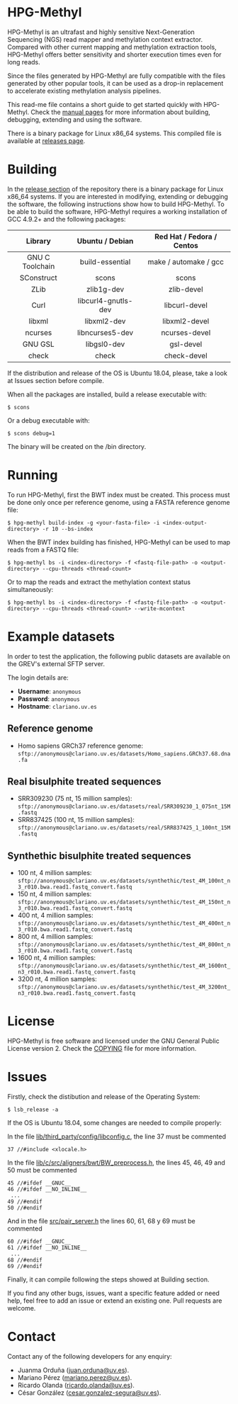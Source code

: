 
HPG-Methyl
==========

HPG-Methyl is an ultrafast and highly sensitive Next-Generation Sequencing (NGS) read mapper and methylation context extractor. Compared with other current mapping and methylation extraction tools, HPG-Methyl offers better sensitivity and shorter execution times even for long reads.

Since the files generated by HPG-Methyl are fully compatible with the files generated by other popular tools, it can be used as a drop-in replacement to accelerate existing methylation analysis pipelines.

This read-me file contains a short guide to get started quickly with HPG-Methyl. Check the [manual pages](/man) for more information about building, debugging, extending and using the software.

There is a binary package for Linux x86_64 systems. This compiled file is available at [releases page](../../releases).



# Building

In the [release section](../../releases) of the repository there is a binary package for Linux x86_64 systems. If you are interested in modifying, extending or debugging the software, the following instructions show how to build HPG-Methyl. To be able to build the software, HPG-Methyl requires a working installation of GCC 4.9.2+ and the following packages:

| Library | Ubuntu / Debian | Red Hat / Fedora / Centos |
|:-------:|:---------------:|:-------------------------:|
| GNU C Toolchain     | build-essential | make / automake / gcc |
| SConstruct    | scons      | scons                    |
| ZLib    | zlib1g-dev      | zlib-devel                |
| Curl    | libcurl4-gnutls-dev | libcurl-devel         |
| libxml  | libxml2-dev     | libxml2-devel             |
| ncurses | libncurses5-dev | ncurses-devel             |
| GNU GSL | libgsl0-dev     | gsl-devel                 |
| check   | check           | check-devel               |

If the distribution and release of the OS is Ubuntu 18.04, please, take a look at Issues section before compile.

When all the packages are installed, build a release executable with:

```
$ scons
```

Or a debug executable with:

```
$ scons debug=1
```

The binary will be created on the /bin directory.


# Running

To run HPG-Methyl, first the BWT index must be created. This process must be done only once per reference genome, using a FASTA reference genome file:

```
$ hpg-methyl build-index -g <your-fasta-file> -i <index-output-directory> -r 10 --bs-index
```

When the BWT index building has finished, HPG-Methyl can be used to map reads from a FASTQ file:

```
$ hpg-methyl bs -i <index-directory> -f <fastq-file-path> -o <output-directory> --cpu-threads <thread-count>
```

Or to map the reads and extract the methylation context status simultaneously:

```
$ hpg-methyl bs -i <index-directory> -f <fastq-file-path> -o <output-directory> --cpu-threads <thread-count> --write-mcontext
```



# Example datasets

In order to test the application, the following public datasets are available on
the GREV's external SFTP server.

The login details are:

* **Username**: `anonymous`
* **Password**: `anonymous`
* **Hostname**: `clariano.uv.es`

## Reference genome

* Homo sapiens GRCh37 reference genome: `sftp://anonymous@clariano.uv.es/datasets/Homo_sapiens.GRCh37.68.dna.fa`

## Real bisulphite treated sequences

* SRR309230 (75 nt, 15 million samples): `sftp://anonymous@clariano.uv.es/datasets/real/SRR309230_1_075nt_15M.fastq`
* SRR837425 (100 nt, 15 million samples): `sftp://anonymous@clariano.uv.es/datasets/real/SRR837425_1_100nt_15M.fastq`

## Synthethic bisulphite treated sequences

* 100 nt, 4 million samples: `sftp://anonymous@clariano.uv.es/datasets/synthethic/test_4M_100nt_n3_r010.bwa.read1.fastq_convert.fastq`
* 150 nt, 4 million samples: `sftp://anonymous@clariano.uv.es/datasets/synthethic/test_4M_150nt_n3_r010.bwa.read1.fastq_convert.fastq`
* 400 nt, 4 million samples: `sftp://anonymous@clariano.uv.es/datasets/synthethic/test_4M_400nt_n3_r010.bwa.read1.fastq_convert.fastq`
* 800 nt, 4 million samples: `sftp://anonymous@clariano.uv.es/datasets/synthethic/test_4M_800nt_n3_r010.bwa.read1.fastq_convert.fastq`
* 1600 nt, 4 million samples: `sftp://anonymous@clariano.uv.es/datasets/synthethic/test_4M_1600nt_n3_r010.bwa.read1.fastq_convert.fastq`
* 3200 nt, 4 million samples: `sftp://anonymous@clariano.uv.es/datasets/synthethic/test_4M_3200nt_n3_r010.bwa.read1.fastq_convert.fastq`

# License

HPG-Methyl is free software and licensed under the GNU General Public License version 2. Check the [COPYING](/COPYING) file for more information.

# Issues

Firstly, check the distibution and release of the Operating System:

```
$ lsb_release -a
```

If the OS is Ubuntu 18.04, some changes are needed to compile properly:

In the file [lib/third_party/config/libconfig.c](src/pair_server.h#L37), the line 37 must be commented

```
37 //#include <xlocale.h>
```

In the file [lib/c/src/aligners/bwt/BW_preprocess.h](lib/c/src/aligners/bwt/BW_preprocess.h#L45), the lines 45, 46, 49 and 50 must be commented

```
45 //#ifdef __GNUC__
46 //#ifdef __NO_INLINE__
 ...
49 //#endif
50 //#endif
```

And in the file [src/pair_server.h](src/pair_server.h#L60) the lines 60, 61, 68 y 69 must be commented

```
60 //#ifdef __GNUC__
61 //#ifdef __NO_INLINE__
 ...
68 //#endif
69 //#endif
```
Finally, it can compile following the steps showed at Building section.

If you find any other bugs, issues, want a specific feature added or need help, feel free to add an issue or extend an existing one. Pull requests are welcome.

# Contact

Contact any of the following developers for any enquiry:

* Juanma Orduña ([juan.orduna@uv.es](mailto:juan.orduna@uv.es)).
* Mariano Pérez ([mariano.perez@uv.es](mailto:mariano.perez@uv.es)).
* Ricardo Olanda ([ricardo.olanda@uv.es](mailto:ricardo.olanda@uv.es)).
* César González ([cesar.gonzalez-segura@uv.es](mailto:cesar.gonzalez-segura@uv.es)).


